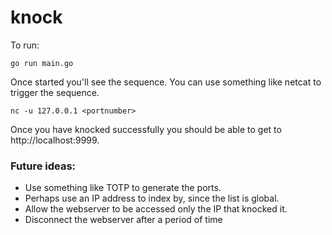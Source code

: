 # knock

To run:

`go run main.go`

Once started you'll see the sequence.  You can use something like netcat to trigger the sequence.

`nc -u 127.0.0.1 <portnumber>`

Once you have knocked successfully you should be able to get to http://localhost:9999.

### Future ideas:
* Use something like TOTP to generate the ports.
* Perhaps use an IP address to index by, since the list is global.
* Allow the webserver to be accessed only the IP that knocked it.
* Disconnect the webserver after a period of time